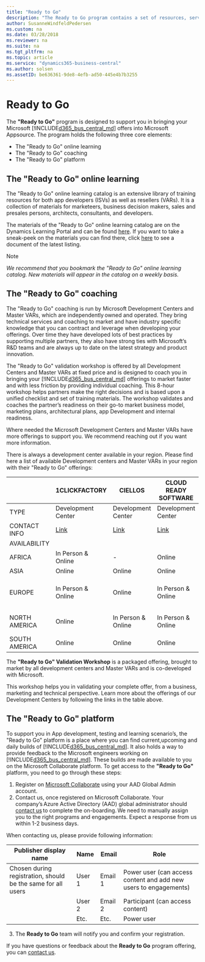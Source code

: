 ```yaml
---
title: "Ready to Go"
description: "The Ready to Go program contains a set of resources, services and tools to support Microsoft Dynamics 365 Business Central."
author: SusanneWindfeldPedersen
ms.custom: na
ms.date: 03/28/2018
ms.reviewer: na
ms.suite: na
ms.tgt_pltfrm: na
ms.topic: article
ms.service: "dynamics365-business-central"
ms.author: solsen
ms.assetID: be636361-9de8-4efb-ad50-445e4b7b3255
---
```


# Ready to Go
The **"Ready to Go"** program is designed to support you in bringing your Microsoft [!INCLUDE[d365_bus_central_md](../includes/d365_bus_central_md.md)] offers into Microsoft Appsource. The program holds the following three core elements:

- The "Ready to Go" online learning
- The "Ready to Go" coaching
- The "Ready to Go" platform

## The "Ready to Go" online learning
The "Ready to Go" online learning catalog is an extensive 
library of training resources for both app developers (ISVs) as well as resellers (VARs). It is a collection of materials for marketeers, business decision makers, sales and presales persons, architects, consultants, and developers. 

The materials of the "Ready to Go" online learning catalog are on the Dynamics Learning Portal and can be found [here](https://aka.ms/ReadyToGoOnlineLearning).
If you want to take a sneak-peek on the materials you can find there, click [here](https://go.microsoft.com/fwlink/?linkid=2002101) to see a document of the latest listing.  

> [!NOTE]  
> *We recommend that you bookmark the "Ready to Go" online learning catalog. New materials will appear in the catalog on a weekly basis.*

## The "Ready to Go" coaching
The "Ready to Go" coaching is run by Microsoft Development Centers and Master VARs, which are independently owned and operated. They bring technical services and coaching to market and have industry specific knowledge that you can contract and leverage when developing your offerings. Over time they have developed lots of best practices by supporting multiple partners, they also have strong ties with Microsoft’s R&D teams and are always up to date on the latest strategy and product innovation.

The "Ready to Go" validation workshop is offered by all Development Centers and Master VARs at fixed price and is designed to coach you in bringing your [!INCLUDE[d365_bus_central_md](../includes/d365_bus_central_md.md)] offerings to market faster and with less friction by providing individual coaching. This 8-hour workshop helps partners make the right decisions and is based upon a unified checklist and set of training materials. The workshop validates and coaches the partner’s readiness on their go-to market business model, marketing plans, architectural plans, app Development and internal readiness.

Where needed the Microsoft Development Centers and Master VARs have more offerings to support you. We recommend reaching out if you want more information.

There is always a development center available in your region. Please find here a list of available Development centers and Master VARs in your region with their "Ready to Go" offerings:

|    |   1CLICKFACTORY                     |CIELLOS|CLOUD READY SOFTWARE|INNOVA CONSULTING|QBS GROUP|VELOSIO|
|------|---------------------------|-----|----|---|---|---|
|TYPE|Development Center|Development Center|Development Center|Development Center|Master VAR|Master VAR| 
|CONTACT INFO |[Link](https://www.1clickfactory.com/readytogo/) |[Link](http://www.ciellos.com/ready-to-go)|[Link](http://www.cloud-ready-software.com/readytogo)|[Link](http://www.innovaconsulting.es/en/readytogo/)|[Link](https://www.qbsgroup.com/service/app-pealing-workshop/)|[Link](https://www.velosio.com/readytogo/)|
|AVAILABILITY| ||||||
|AFRICA|In Person & Online|-|Online|-|-|-|
|ASIA|Online|Online|Online|-|-|-|
|EUROPE|In Person & Online|Online|In Person & Online|In Person & Online|In Person & Online|-|
|NORTH AMERICA|Online|In Person & Online|In Person & Online|-|-|In Person & Online|
|SOUTH AMERICA|Online|Online|Online|In Person & Online|-|-|

The **"Ready to Go" Validation Workshop** is a packaged offering, brought to market by all development centers and Master VARs and is co-developed with Microsoft.

This workshop helps you in validating your complete offer, from a business, marketing and technical perspective. Learn more about the offerings of our Development Centers by following the links in the table above.

## The "Ready to Go" platform
To support you in App development, testing and learning scenario’s, the "Ready to Go" platform is a place where you can find current,upcoming and daily builds of [!INCLUDE[d365_bus_central_md](../includes/d365_bus_central_md.md)]. It also holds a way to provide feedback to the Microsoft engineers working on [!INCLUDE[d365_bus_central_md](../includes/d365_bus_central_md.md)]. These builds are made available to you on the Microsoft Collaborate platform. To get access to the **"Ready to Go"** platform, you need to go through these steps:

1. Register on [Microsoft Collaborate](http://aka.ms/Collaborate) using your AAD Global Admin account. 
2. Contact us, once registered on Microsoft Collaborate. Your company’s Azure Active Directory (AAD) global administrator should [contact us](mailto:dyn365bep@microsoft.com) to complete the on-boarding. We need to manually assign you to the right programs and engagements. Expect a response from us within 1-2 business days.

When contacting us, please provide following information:  

|Publisher display name|Name|Email|Role |
|----------------------|----|-----|-----|
|Chosen during registration, should be the same for all users|User 1|Email 1|Power user (can access content and add new users to engagements)| 
||User 2|Email 2 |Participant (can access content)| 
||Etc.|Etc.|Power user| 

3. The **Ready to Go** team will notify you and confirm your registration.

If you have questions or feedback about the **Ready to Go** program offering, you can [contact us](mailto:dyn365bep@microsoft.com). 


